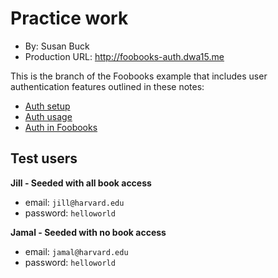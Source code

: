 # Practice work
+ By: Susan Buck
+ Production URL: <http://foobooks-auth.dwa15.me>

This is the branch of the Foobooks example that includes user authentication features outlined in these notes:

+ [Auth setup](https://github.com/susanBuck/dwa15-spring2019/blob/master/laravel/auth-setup.md)
+ [Auth usage](https://github.com/susanBuck/dwa15-spring2019/blob/master//laravel/auth-usage.md)
+ [Auth in Foobooks](https://github.com/susanBuck/dwa15-spring2019/blob/master/laravel/auth-foobooks.md)

## Test users
__Jill - Seeded with all book access__
+ email: `jill@harvard.edu`
+ password: `helloworld`

__Jamal - Seeded with no book access__
+ email: `jamal@harvard.edu`
+ password: `helloworld`